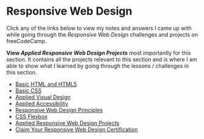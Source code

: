 # Responsive Web Design

Click any of the links below to view my notes and answers I came up with while going through the <em>Responsive Web Design</em> challenges and projects on freeCodeCamp.

<strong>View <em>Applied Responsive Web Design Projects</em></strong> most importantly for this section. It contains all the projects relevant to this section and is where I am able to show what I learned by going through the lessons / challenges in this section.

- [Basic HTML and HTML5](https://github.com/Squibs/Beta-freeCodeCamp/blob/master/Responsive%20Web%20Design/1.%20Basic%20HTML%20and%20HTML5.md#basic-html-and-html5)
- [Basic CSS](https://github.com/Squibs/Beta-freeCodeCamp/blob/master/Responsive%20Web%20Design/2.%20Basic%20CSS.md#basic-css)
- [Applied Visual Design](https://github.com/Squibs/Beta-freeCodeCamp/blob/master/Responsive%20Web%20Design/3.%20Applied%20Visual%20Design.md#applied-visual-design)
- [Applied Accessibility](https://github.com/Squibs/Beta-freeCodeCamp/blob/master/Responsive%20Web%20Design/4.%20Applied%20Accessibility.md#applied-accessibility)
- [Responsive Web Design Principles](https://github.com/Squibs/Beta-freeCodeCamp/blob/master/Responsive%20Web%20Design/5.%20Responsive%20Web%20Design%20Principles.md#responsive-web-design-principles)
- [CSS Flexbox](https://github.com/Squibs/Beta-freeCodeCamp/blob/master/Responsive%20Web%20Design/6.%20CSS%20Flexbox.md#css-flexbox)
- [Applied Responsive Web Design Projects](https://github.com/Squibs/Beta-freeCodeCamp/blob/master/Responsive%20Web%20Design/7.%20Applied%20Responsive%20Web%20Design%20Projects.md#applied-responsive-web-design-projects)
- [Claim Your Responsive Web Design Certification](https://github.com/Squibs/Beta-freeCodeCamp/blob/master/Responsive%20Web%20Design/8.%20Claim%20Your%20Responsive%20Web%20Design%20Certificate.md#claim-your-responsive-web-design-certificate)